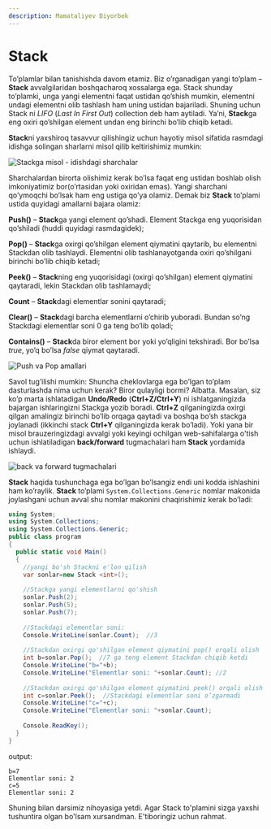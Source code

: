 ```yaml
---
description: Mamataliyev Diyorbek
---
```


# Stack

To’plamlar bilan tanishishda davom etamiz. Biz o’rganadigan yangi to’plam – **Stack** avvalgilaridan boshqacharoq xossalarga ega. Stack shunday to’plamki, unga yangi elementni faqat ustidan qo’shish mumkin, elementni undagi elementni olib tashlash ham uning ustidan bajariladi. Shuning uchun Stack ni _LIFO_ (_Last In First Out_) collection deb ham aytiladi. Ya’ni, **Stack**ga eng oxiri qo’shilgan element undan eng birinchi bo’lib chiqib ketadi.

**Stack**ni yaxshiroq tasavvur qilishingiz uchun hayotiy misol sifatida rasmdagi idishga solingan sharlarni misol qilib keltirishimiz mumkin:

![Stackga misol - idishdagi sharchalar](https://user-images.githubusercontent.com/91861166/138088109-0772ccdb-fd2f-48c8-9148-2268e6a8718f.jpg)

Sharchalardan birorta olishimiz kerak bo’lsa faqat eng ustidan boshlab olish imkoniyatimiz bor(o’rtasidan yoki oxiridan emas). Yangi sharchani qo’ymoqchi bo’lsak ham eng ustiga qo’ya olamiz. Demak biz **Stack** to’plami ustida quyidagi amallarni bajara olamiz:

**Push()** – **Stack**ga yangi element qo’shadi. Element Stackga eng yuqorisidan qo’shiladi (huddi quyidagi rasmdagidek);

**Pop()** – **Stack**ga oxirgi qo’shilgan element qiymatini qaytarib, bu elementni Stackdan olib tashlaydi. Elementni olib tashlanayotganda oxiri qo’shilgani birinchi bo’lib chiqib ketadi;

**Peek()** – **Stack**ning eng yuqorisidagi (oxirgi qo’shilgan) element qiymatini qaytaradi, lekin Stackdan olib tashlamaydi;

**Count** – **Stack**dagi elementlar sonini qaytaradi;

**Clear()** – **Stack**dagi barcha elementlarni o’chirib yuboradi. Bundan so’ng Stackdagi elementlar soni 0 ga teng bo’lib qoladi;

**Contains()** – **Stack**da biror element bor yoki yo’qligini tekshiradi. Bor bo’lsa _true_, yo’q bo’lsa _false_ qiymat qaytaradi.

![Push va Pop amallari](https://user-images.githubusercontent.com/91861166/138085847-b8285bf1-dc86-483e-9ab6-e42b91ad4d62.jpg)

Savol tug’ilishi mumkin: Shuncha cheklovlarga ega bo’lgan to’plam dasturlashda nima uchun kerak? Biror qulayligi bormi? Albatta. Masalan, siz ko’p marta ishlatadigan **Undo/Redo** (**Ctrl+Z/Ctrl+Y**) ni ishlatganingizda bajargan ishlaringizni Stackga yozib boradi. **Ctrl+Z** qilganingizda oxirgi qilgan amalingiz birinchi bo’lib orqaga qaytadi va boshqa bo’sh stackga joylanadi (ikkinchi stack **Ctrl+Y** qilganingizda kerak bo’ladi). Yoki yana bir misol brauzeringizdagi avvalgi yoki keyingi ochilgan web-sahifalarga o'tish uchun ishlatiladigan **back/forward** tugmachalari ham **Stack** yordamida ishlaydi.

![back va forward tugmachalari](https://user-images.githubusercontent.com/91861166/147650547-33ad91b4-d58b-4f47-825d-37b0bcd04f21.png)

**Stack** haqida tushunchaga ega bo’lgan bo’lsangiz endi uni kodda ishlashini ham ko’raylik. **Stack** to’plami `System.Collections.Generic` nomlar makonida joylashgani uchun avval shu nomlar makonini chaqirishimiz kerak bo’ladi:

```csharp
using System;
using System.Collections;
using System.Collections.Generic;
public class program
{
  public static void Main()
  {
    //yangi bo'sh Stackni e'lon qilish
    var sonlar=new Stack <int>();
        
    //Stackga yangi elementlarni qo'shish
    sonlar.Push(2);
    sonlar.Push(5);
    sonlar.Push(7);
        
    //Stackdagi elementlar soni:
    Console.WriteLine(sonlar.Count);  //3 
        
    //Stackdan oxirgi qo'shilgan element qiymatini pop() orqali olish
    int b=sonlar.Pop();  //7 ga teng element Stackdan chiqib ketdi
    Console.WriteLine("b="+b);
    Console.WriteLine("Elementlar soni: "+sonlar.Count); //2
        
    //Stackdan oxirgi qo'shilgan element qiymatini peek() orqali olish
    int c=sonlar.Peek();  //Stackdagi elementlar soni o’zgarmadi
    Console.WriteLine("c="+c);
    Console.WriteLine("Elementlar soni: "+sonlar.Count);
        
    Console.ReadKey();
  }
}
```

output:

```
b=7
Elementlar soni: 2
c=5
Elementlar soni: 2
```

Shuning bilan darsimiz nihoyasiga yetdi. Agar Stack to'plamini sizga yaxshi tushuntira olgan bo'lsam xursandman. E'tiboringiz uchun rahmat.

